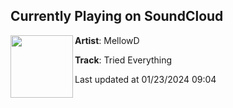 ## Currently Playing on SoundCloud

[<img align="left" width="100" src="https://i1.sndcdn.com/artworks-8oNlQKSCTYUGAu1y-fNEk1Q-t500x500.jpg">](https://soundcloud.com/dunkmellowd/triedeverything)

**Artist**: MellowD 

**Track**: Tried Everything

Last updated at 01/23/2024 09:04
